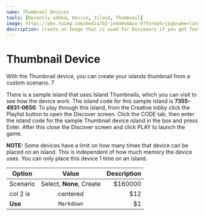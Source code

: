 ```yaml
---
name: Thumbnail Devices
tools: [Recently added, Device, Island, Thumbnail]
image: https://pbs.twimg.com/media/D2-je4nWoAAuv-9?format=jpg&name=large
description: Create an Image that is used for Discovery if you get featured.
---
```


# Thumbnail Device

With the Thumbnail device, you can create your islands thumbnail from a custom scenario. 7

There is a sample island that uses Island Thumbnails, which you can visit to see how the device work. The island code for this sample island is **7355-4931-0650**. To play through this island, from the Creative lobby click the Playlist button to open the Discover screen. Click the CODE tab, then enter the island code for the sample Thumbnail device island in the box and press Enter. After this close the Discover screen and click PLAY to launch the game.

**NOTE:** Some devices have a limit on how many times that device can be placed on an island. This is independent of how much memory the device uses. You can only place this device 1 time on an island.

| Option        | Value         | Description   |
| ------------- |:-------------:| -------------:|
| Scenario      | Select, **None**, Create | $160000       |
| col 2 is      | centered      | $12           |
| **Use**       | `Markdown`    | $1            |
